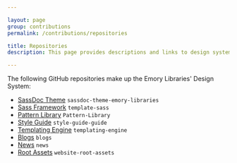 ```yaml
---

layout: page
group: contributions
permalink: /contributions/repositories

title: Repositories
description: This page provides descriptions and links to design system repositories

---
```


The following GitHub repositories make up the Emory Libraries' Design System:

- [SassDoc Theme][sassdoc-theme-emory-libraries] `sassdoc-theme-emory-libraries`
- [Sass Framework][template-sass] `template-sass`
- [Pattern Library][Pattern-Library] `Pattern-Library`
- [Style Guide][style-guide-guide] `style-guide-guide`
- [Templating Engine][templating-engine] `templating-engine`
- [Blogs][blogs] `blogs`
- [News][news] `news`
- [Root Assets][website-root-assets] `website-root-assets`


[sassdoc-theme-emory-libraries]: https://github.com/emory-libraries/sassdoc-theme-emory-libraries
[template-sass]: https://github.com/emory-libraries/template-sass
[Pattern-Library]: https://github.com/emory-libraries/Pattern-Library
[style-guide-guide]: https://github.com/emory-libraries/style-guide-guide
[templating-engine]: https://github.com/emory-libraries/templating-engine
[blogs]: https://github.com/emory-libraries/blogs
[news]: https://github.com/emory-libraries/news
[website-root-assets]: https://github.com/emory-libraries/website-root-assets